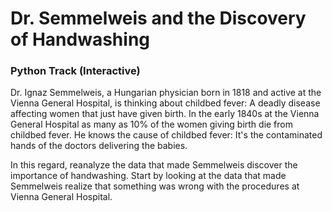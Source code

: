 # Dr. Semmelweis and the Discovery of Handwashing

### Python Track (Interactive)
Dr. Ignaz Semmelweis, a Hungarian physician born in 1818 and active at the Vienna General Hospital, is thinking about childbed fever: A deadly disease affecting women that just have given birth. In the early 1840s at the Vienna General Hospital as many as 10% of the women giving birth die from childbed fever. He knows the cause of childbed fever: It's the contaminated hands of the doctors delivering the babies.

In this regard, reanalyze the data that made Semmelweis discover the importance of handwashing. Start by looking at the data that made Semmelweis realize that something was wrong with the procedures at Vienna General Hospital.
